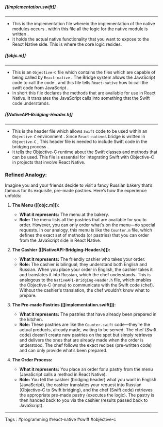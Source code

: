 #####  [[implementation.swift]]
____
- This is the implementation file wherein the implementation of the native modules occurs . within this file all the logic for the native module is written . 
- It holds the actual native functionality that you want to expose to the React Native side. This is where the core logic resides.

##### [[objc.m]]
____
- This is an `Objective-C` file which contains the files which are capable of being called by `React-native`  .  The Bridge system allows the JavaScript code to call the code , and this file tells `React-native` how to call the swift code from JavaScript .  
- In short this file declares the methods that are available for use in React Native. It translates the JavaScript calls into something that the Swift code understands.
##### [[NativeAPI-Bridging-Header.h]]
____
- This is the header file which allows `Swift` code to be used within an `Objective-C` environment . Since `React-native`s bridge is written in `Objective-C` , This header file is needed to include Swift code in the bridging process . 
- It tells the Objective-C runtime about the Swift classes and methods that can be used. This file is essential for integrating Swift with Objective-C in projects that involve React Native.

### Refined Analogy:

Imagine you and your friends decide to visit a fancy Russian bakery that’s famous for its exquisite, pre-made pastries. Here’s how the experience unfolds:

1. **The Menu ([[objc.m]]):**
    
    - **What it represents:** The menu at the bakery.
    - **Role:** The menu lists all the pastries that are available for you to order. However, you can only order what's on the menu—no special requests. In our analogy, this menu is like the `Counter.m` file, which defines the exact set of methods (or pastries) that you can order from the JavaScript side in React Native.
2. **The Cashier ([[NativeAPI-Bridging-Header.h]]):**
    
    - **What it represents:** The friendly cashier who takes your order.
    - **Role:** The cashier is bilingual; they understand both English and Russian. When you place your order in English, the cashier takes it and translates it into Russian, which the chef understands. This is analogous to the `NativeAPI-Bridging-Header.h` file, which enables the Objective-C (menu) to communicate with the Swift code (chef). Without the cashier's translation, the chef wouldn't know what to prepare.
3. **The Pre-made Pastries ([[implementation.swift]]):**
    
    - **What it represents:** The pastries that have already been prepared in the kitchen.
    - **Role:** These pastries are like the `Counter.swift` code—they’re the actual products, already made, waiting to be served. The chef (Swift code) doesn’t create new pastries on the spot but simply retrieves and delivers the ones that are already made when the order is understood. The chef follows the exact recipes (pre-written code) and can only provide what’s been prepared.
4. **The Order Process:**
    
    - **What it represents:** You place an order for a pastry from the menu (JavaScript calls a method in React Native).
    - **Role:** You tell the cashier (bridging header) what you want in English (JavaScript), the cashier translates your request into Russian (Objective-C to Swift bridging), and the chef (Swift code) retrieves the appropriate pre-made pastry (executes the logic). The pastry is then handed back to you via the cashier (results passed back to JavaScript).




___
Tags : #programming #react-native #swift #objective-c 